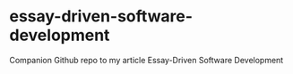 # essay-driven-software-development
Companion Github repo to my article Essay-Driven Software Development
